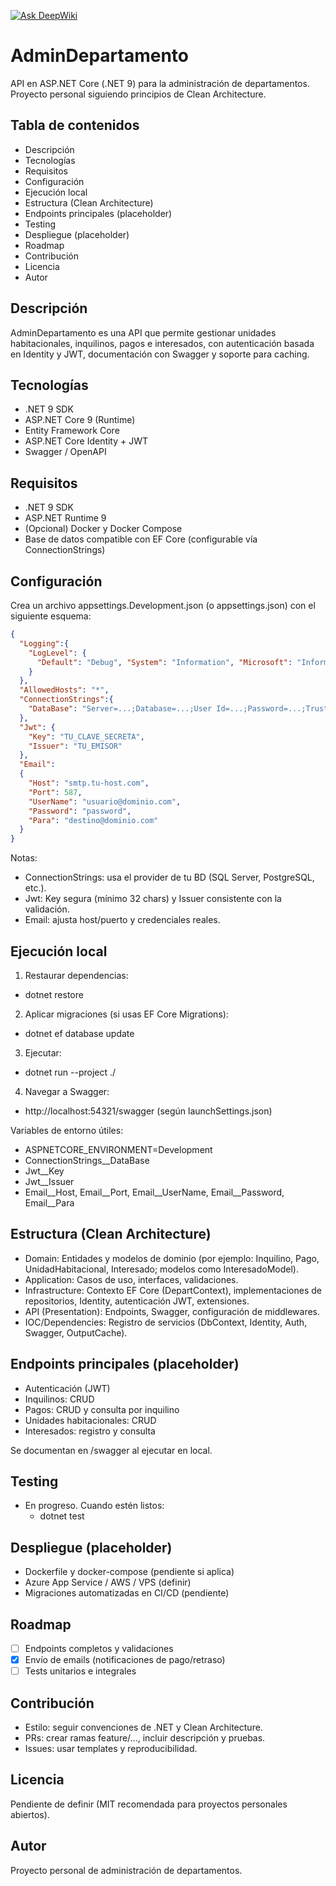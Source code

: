 [![Ask DeepWiki](https://deepwiki.com/badge.svg)](https://deepwiki.com/Theneillsaaco/AdminDepartamentos)

# AdminDepartamento

API en ASP.NET Core (.NET 9) para la administración de departamentos. Proyecto personal siguiendo principios de Clean Architecture.

## Tabla de contenidos
- Descripción
- Tecnologías
- Requisitos
- Configuración
- Ejecución local
- Estructura (Clean Architecture)
- Endpoints principales (placeholder)
- Testing
- Despliegue (placeholder)
- Roadmap
- Contribución
- Licencia
- Autor

## Descripción
AdminDepartamento es una API que permite gestionar unidades habitacionales, inquilinos, pagos e interesados, con autenticación basada en Identity y JWT, documentación con Swagger y soporte para caching.

## Tecnologías
- .NET 9 SDK
- ASP.NET Core 9 (Runtime)
- Entity Framework Core
- ASP.NET Core Identity + JWT
- Swagger / OpenAPI

## Requisitos
- .NET 9 SDK
- ASP.NET Runtime 9
- (Opcional) Docker y Docker Compose
- Base de datos compatible con EF Core (configurable vía ConnectionStrings)

## Configuración
Crea un archivo appsettings.Development.json (o appsettings.json) con el siguiente esquema:
```json
{
  "Logging":{
    "LogLevel": {
      "Default": "Debug", "System": "Information", "Microsoft": "Information"
    }
  },
  "AllowedHosts": "*",
  "ConnectionStrings":{
    "DataBase": "Server=...;Database=...;User Id=...;Password=...;TrustServerCertificate=True;"
  },
  "Jwt": {
    "Key": "TU_CLAVE_SECRETA",
    "Issuer": "TU_EMISOR"
  },
  "Email":
  {
    "Host": "smtp.tu-host.com",
    "Port": 587,
    "UserName": "usuario@dominio.com",
    "Password": "password",
    "Para": "destino@dominio.com"
  } 
}
```
Notas:
- ConnectionStrings: usa el provider de tu BD (SQL Server, PostgreSQL, etc.).
- Jwt: Key segura (mínimo 32 chars) y Issuer consistente con la validación.
- Email: ajusta host/puerto y credenciales reales.

## Ejecución local
1) Restaurar dependencias:
- dotnet restore
2) Aplicar migraciones (si usas EF Core Migrations):
- dotnet ef database update
3) Ejecutar:
- dotnet run --project ./<RutaDelProyectoApi>
4) Navegar a Swagger:
- http://localhost:54321/swagger (según launchSettings.json)

Variables de entorno útiles:
- ASPNETCORE_ENVIRONMENT=Development
- ConnectionStrings__DataBase
- Jwt__Key
- Jwt__Issuer
- Email__Host, Email__Port, Email__UserName, Email__Password, Email__Para

## Estructura (Clean Architecture)
- Domain: Entidades y modelos de dominio (por ejemplo: Inquilino, Pago, UnidadHabitacional, Interesado; modelos como InteresadoModel).
- Application: Casos de uso, interfaces, validaciones.
- Infrastructure: Contexto EF Core (DepartContext), implementaciones de repositorios, Identity, autenticación JWT, extensiones.
- API (Presentation): Endpoints, Swagger, configuración de middlewares.
- IOC/Dependencies: Registro de servicios (DbContext, Identity, Auth, Swagger, OutputCache).

## Endpoints principales (placeholder)
- Autenticación (JWT)
- Inquilinos: CRUD
- Pagos: CRUD y consulta por inquilino
- Unidades habitacionales: CRUD
- Interesados: registro y consulta

Se documentan en /swagger al ejecutar en local.

## Testing
- En progreso. Cuando estén listos:
  - dotnet test

## Despliegue (placeholder)
- Dockerfile y docker-compose (pendiente si aplica)
- Azure App Service / AWS / VPS (definir)
- Migraciones automatizadas en CI/CD (pendiente)

## Roadmap
- [ ] Endpoints completos y validaciones
- [x] Envío de emails (notificaciones de pago/retraso)
- [ ] Tests unitarios e integrales

## Contribución
- Estilo: seguir convenciones de .NET y Clean Architecture.
- PRs: crear ramas feature/..., incluir descripción y pruebas.
- Issues: usar templates y reproducibilidad.

## Licencia
Pendiente de definir (MIT recomendada para proyectos personales abiertos).

## Autor
Proyecto personal de administración de departamentos.
